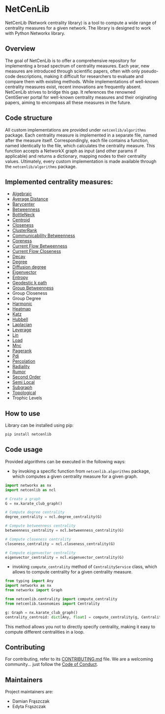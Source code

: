 # NetCenLib

NetCenLib (Network centrality library) is a tool to compute a wide range of centrality measures for a given network. The
library is designed to work with Python Networkx library.

## Overview

The goal of NetCenLib is to offer a comprehensive repository for implementing a broad spectrum of centrality measures. Each
year, new measures are introduced through scientific papers, often with only pseudo-code descriptions, making it
difficult for researchers to evaluate and compare them with existing methods. While implementations of well-known
centrality measures exist, recent innovations are frequently absent. NetCenLib strives to bridge this gap. It references the
renowned CentiServer portal for well-known centrality measures and their originating papers, aiming to encompass all
these measures in the future.

## Code structure

All custom implementations are provided under `netcenlib/algorithms` package. Each centrality measure is implemented in a separate file, named after the measure itself. Correspondingly, each file contains a function, named identically to the file, which calculates the centrality measure. This function accepts a NetworkX graph as input (and other params if applicable) and returns a dictionary, mapping nodes to their centrality values. Ultimately, every custom implementation is made available through the `netcenlib/algorithms` package.
## Implemented centrality measures:

- [Algebraic](https://www.centiserver.org/centrality/Algebraic_Centrality/)
- [Average Distance](https://www.centiserver.org/centrality/Average_Distance/)
- [Barycenter](https://www.centiserver.org/centrality/Barycenter_Centrality/)
- [Betweenness](https://www.centiserver.org/centrality/Shortest-Paths_Betweenness_Centrality/)
- [BottleNeck]( https://www.centiserver.org/centrality/BottleNeck/)
- [Centroid](https://www.centiserver.org/centrality/Centroid_value/)
- [Closeness](https://www.centiserver.org/centrality/Closeness_Centrality/)
- [ClusterRank](https://www.centiserver.org/centrality/ClusterRank/)
- [Communicability Betweenness](https://www.centiserver.org/centrality/Communicability_Betweenness_Centrality/)
- [Coreness](https://www.centiserver.org/centrality/Coreness_Centrality/)
- [Current Flow Betweenness](https://www.centiserver.org/centrality/Current-Flow_Betweenness_Centrality/)
- [Current Flow Closeness](https://www.centiserver.org/centrality/Current-Flow_Closeness_Centrality/)
- [Decay](https://www.centiserver.org/centrality/Decay_Centrality/)
- [Degree](https://www.centiserver.org/centrality/Degree_Centrality/)
- [Diffusion degree](https://www.centiserver.org/centrality/Diffusion_Degree/)
- [Eigenvector](https://www.centiserver.org/centrality/Eigenvector_Centrality/)
- [Entropy](https://www.centiserver.org/centrality/Entropy_Centrality/)
- [Geodestic k path](https://www.centiserver.org/centrality/Geodesic_K-Path_Centrality/)
- [Group Betweenness](https://www.centiserver.org/centrality/Group_Betweenness_Centrality/)
- Group Closeness
- Group Degree
- [Harmonic](https://www.centiserver.org/centrality/Harmonic_Centrality/)
- [Heatmap](https://www.centiserver.org/centrality/Heatmap_Centrality/)
- [Katz](https://www.centiserver.org/centrality/Katz_Centrality/)
- [Hubbell](https://www.centiserver.org/centrality/Hubbell_Centrality/)
- [Laplacian](https://www.centiserver.org/centrality/Laplacian_Centrality/)
- [Leverage](https://www.centiserver.org/centrality/Leverage_Centrality/)
- [Lin](https://www.centiserver.org/centrality/Lin_Centrality/)
- [Load](https://www.centiserver.org/centrality/Load_Centrality/)
- [Mnc](https://www.centiserver.org/centrality/MNC_Maximum_Neighborhood_Component/)
- [Pagerank](https://www.centiserver.org/centrality/PageRank/)
- [Pdi](https://www.centiserver.org/centrality/Pairwise_Disconnectivity_Index/)
- [Percolation](https://www.centiserver.org/centrality/Percolation_Centrality/)
- [Radiality](https://www.centiserver.org/centrality/Radiality_Centrality/)
- [Rumor](https://www.centiserver.org/centrality/Rumor_Centrality/)
- [Second Order](https://www.centiserver.org/centrality/Second_Order_Centrality/)
- [Semi Local](https://www.centiserver.org/centrality/Semi_Local_Centrality/)
- [Subgraph](https://www.centiserver.org/centrality/Subgraph_Centrality/)
- [Topological](https://www.centiserver.org/centrality/Topological_Coefficient/)
- Trophic Levels

## How to use
Library can be installed using pip:

```bash
pip install netcenlib
```

## Code usage

Provided algorithms can be executed in the following ways:

- by invoking a specific function from `netcenlib.algorithms` package, which computes a given centrality measure for a
  given graph.

```python
import networkx as nx
import netcenlib as ncl

# Create a graph
G = nx.karate_club_graph()

# Compute degree centrality
degree_centrality = ncl.degree_centrality(G)

# Compute betweenness centrality
betweenness_centrality = ncl.betweenness_centrality(G)

# Compute closeness centrality
closeness_centrality = ncl.closeness_centrality(G)

# Compute eigenvector centrality
eigenvector_centrality = ncl.eigenvector_centrality(G)
```

- invoking `compute_centrality` method of `CentralityService` class, which allows to compute centrality for a given
  centrality measure.

```python
from typing import Any
import networkx as nx
from networkx import Graph

from netcenlib.centrality import compute_centrality
from netcenlib.taxonomies import Centrality

g: Graph = nx.karate_club_graph()
centrality_centroid: dict[Any, float] = compute_centrality(g, Centrality.CENTROID)
```

This method allows you not to directly specify centrality, making it easy to compute different centralities in a loop.

## Contributing

For contributing, refer to its [CONTRIBUTING.md](.github/CONTRIBUTING.md) file.
We are a welcoming community... just follow the [Code of Conduct](.github/CODE_OF_CONDUCT.md).

## Maintainers

Project maintainers are:

- Damian Frąszczak
- Edyta Frąszczak
